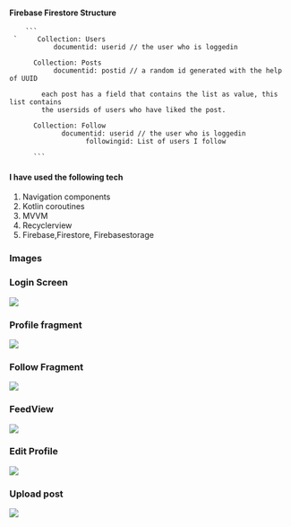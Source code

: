 




#### Firebase Firestore Structure 

        ```
     `     Collection: Users
               documentid: userid // the user who is loggedin
     
          Collection: Posts
               documentid: postid // a random id generated with the help of UUID
           
            each post has a field that contains the list as value, this list contains 
            the usersids of users who have liked the post. 
     
          Collection: Follow
                 documentid: userid // the user who is loggedin
                       followingid: List of users I follow
          
          ```

#### I have used the following tech 

1. Navigation components 
2. Kotlin coroutines
3. MVVM
4. Recyclerview
5. Firebase,Firestore, Firebasestorage


### Images

### Login Screen
![](images/8861.jpg)

### Profile fragment 
![](images/8860.jpg)

### Follow Fragment
![](images/8857.jpg)

### FeedView 
![](images/8856.jpg)

### Edit Profile 
![](images/8859.jpg)

### Upload post 
![](images/8858.jpg)


